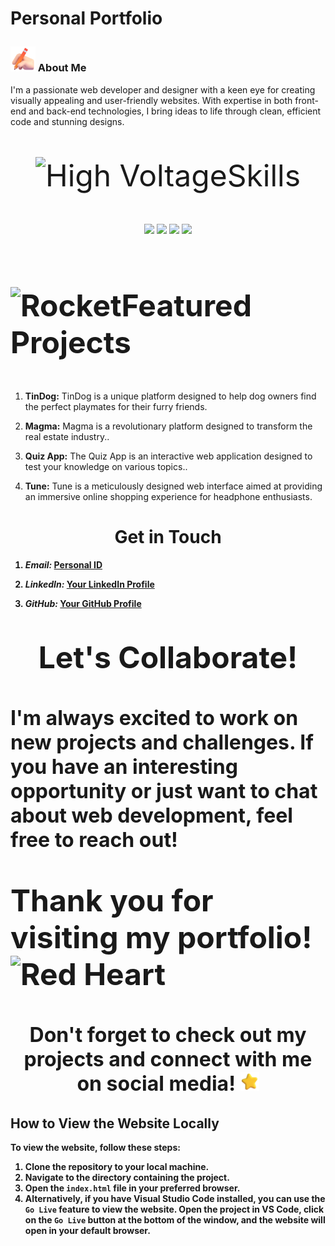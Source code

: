 # <p>Personal Portfolio</p>

<h3><img src="https://raw.githubusercontent.com/Tarikul-Islam-Anik/tarikul-islam-anik/main/assets/images/Writing%20Hand%20Light%20Skin%20Tone.png" alt="Writing Hand" width="40" height="40" /> About Me</h3>

<p style="font-family:var(--ff-philosopher);">
I'm a passionate web developer and designer with a keen eye for creating visually appealing and user-friendly websites. With expertise in both front-end and back-end technologies, I bring ideas to life through clean, efficient code and stunning designs.</p>

<p style="font-family:var(--ff-philosopher);font-size:3rem;text-align:center;"><img src="https://raw.githubusercontent.com/Tarikul-Islam-Anik/Animated-Fluent-Emojis/master/Emojis/Travel%20and%20places/High%20Voltage.png" alt="High Voltage" width="40" height="40" />Skills</p>

<center>
<a href="https://developer.mozilla.org/en-US/docs/Glossary/HTML5"><img src="https://img.shields.io/badge/HTML5-E34F26.svg?style=for-the-badge&logo=HTML5&logoColor=white"></a>
<a href="https://developer.mozilla.org/en-US/docs/Web/CSS"><img src="https://img.shields.io/badge/CSS3-1572B6.svg?style=for-the-badge&logo=CSS3&logoColor=white"></a>
<a href="https://developer.mozilla.org/en-US/docs/Web/JavaScript"><img src="https://img.shields.io/badge/JavaScript-F7DF1E.svg?style=for-the-badge&logo=JavaScript&logoColor=black"></a>
<a href="https://reactjs.org/"><img src="https://img.shields.io/badge/React-61DAFB?style=for-the-badge&logo=React&logoColor=black"></a>
</center>
<br><br>

## <p style="font-size:3rem;"><img src="https://raw.githubusercontent.com/Tarikul-Islam-Anik/Animated-Fluent-Emojis/master/Emojis/Travel%20and%20places/Rocket.png" alt="Rocket" width="40" height="40" />Featured Projects</p>

1. **TinDog:**
   TinDog is a unique platform designed to help dog owners find the perfect playmates for their furry friends.

2. **Magma:**
   Magma is a revolutionary platform designed to transform the real estate industry..

3. **Quiz App:**
   The Quiz App is an interactive web application designed to test your knowledge on various topics..

4. **Tune:**
   Tune is a meticulously designed web interface aimed at providing an immersive online shopping experience for headphone enthusiasts.

<h1 align="center"><b>Get in Touch<b></h1>

1. *Email:*
   [Personal ID](mailto:nikheljha360@gmail.com)

2. *LinkedIn:*
   [Your LinkedIn Profile](https://www.linkedin.com/in/debapriya-jha-9a13ab222/)

3. *GitHub:*
   [Your GitHub Profile](https://github.com/DebapriyaJha)


<p style="font-family:var(--ff-philosopher);font-size:3rem;text-align:center;"><b>Let's Collaborate!</b></p>

<p style="font-family:var(--ff-philosopher);font-size:2rem;">I'm always excited to work on new projects and challenges. If you have an interesting opportunity or just want to chat about web development, feel free to reach out!</p>

<p style="font-family:var(--ff-philosopher);font-size:3rem;"><b>Thank you for visiting my portfolio! <img src="https://raw.githubusercontent.com/Tarikul-Islam-Anik/Animated-Fluent-Emojis/master/Emojis/Smilies/Red%20Heart.png" alt="Red Heart" width="40" height="40" /></b></p>

<center>
<h3 style="font-size:2rem;">
Don't forget to check out my projects and connect with me on social media! <img src="https://raw.githubusercontent.com/Tarikul-Islam-Anik/tarikul-islam-anik/main/assets/images/Star.png" width="30" height="30"></h3>
</center>

## How to View the Website Locally

To view the website, follow these steps:

1. Clone the repository to your local machine.
2. Navigate to the directory containing the project.
3. Open the `index.html` file in your preferred browser.
4. Alternatively, if you have Visual Studio Code installed, you can use the `Go Live` feature to view the website. Open the project in VS Code, click on the `Go Live` button at the bottom of the window, and the website will open in your default browser.
